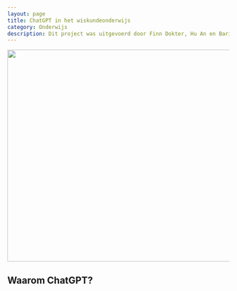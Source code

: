 ```yaml
---
layout: page
title: ChatGPT in het wiskundeonderwijs
category: Onderwijs
description: Dit project was uitgevoerd door Finn Dokter, Hu An en Barien Kanie onder de begeleiding van Sharon Calor van de universitaire lerarenopleiding. In dit project hebben de studenten een lesplan gemaakt voor de bovenbouw wiskunde B, als voorbereiding op de examens. Wij vonden differentiëren en integreren hier een goed onderwerp voor, omdat leerlingen daar al veel ervaring mee hebben op dit punt en omdat het een belangrijk onderdeel is op het examen.
---
```


<html>
<p align="center">
  <img src="/Onderwijs-Communicatie/Images/OpenAI.png" width="640" height="480">
</p>

<p></p>
<h2> Waarom ChatGPT?</h2>
</html>
